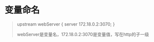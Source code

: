 # 变量命名

> upstream webServer {
> server 172.18.0.2:3070;
> }
>
> webServer是变量名，172.18.0.2:3070是变量值，写在http的子一级
